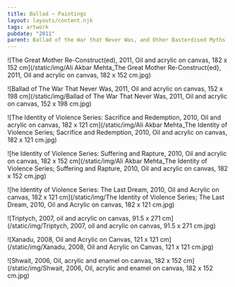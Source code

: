 ```yaml
---
title: Ballad ~ Paintings
layout: layouts/content.njk
tags: artwork
pubdate: "2011"
parent: Ballad of the War that Never Was, and Other Basterdised Myths
---
```

!\[The Great Mother Re-Construct(ed), 2011, Oil and acrylic on canvas, 182 x 152 cm](/static/img/Ali Akbar Mehta_The Great Mother Re-Construct{ed}, 2011, Oil and acrylic on canvas, 182 x 152 cm.jpg)

!\[Ballad of The War That Never Was, 2011, Oil and acrylic on canvas, 152 x 198 cm](/static/img/Ballad of The War That Never Was, 2011, Oil and acrylic on canvas, 152 x 198 cm.jpg)

!\[The Identity of Violence Series: Sacrifice and Redemption, 2010, Oil and acrylic on canvas, 182 x 121 cm](/static/img/Ali Akbar Mehta_The Identity of Violence Series; Sacrifice and Redemption, 2010, Oil and acrylic on canvas, 182 x 121 cm.jpg)


!\[he Identity of Violence Series: Suffering and Rapture, 2010, Oil and acrylic on canvas, 182 x 152 cm](/static/img/Ali Akbar Mehta_The Identity of Violence Series; Suffering and Rapture, 2010, Oil and acrylic on canvas, 182 x 152 cm.jpg)


!\[he Identity of Violence Series: The Last Dream, 2010, Oil and Acrylic on canvas, 182 x 121 cm](/static/img/The Identity of Violence Series; The Last Dream, 2010, Oil and Acrylic on canvas, 182 x 121 cm.jpg)


!\[Triptych, 2007, oil and acrylic on canvas, 91.5 x 271 cm](/static/img/Triptych, 2007, oil and acrylic on canvas, 91.5 x 271 cm.jpg)


!\[Xanadu, 2008, Oil and Acrylic on Canvas, 121 x 121 cm](/static/img/Xanadu, 2008, Oil and Acrylic on Canvas, 121 x 121 cm.jpg)


!\[Shwait, 2006, Oil, acrylic and enamel on canvas, 182 x 152 cm](/static/img/Shwait, 2006, Oil, acrylic and enamel on canvas, 182 x 152 cm.jpg)